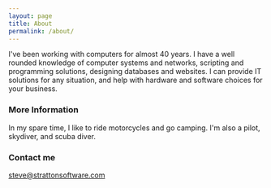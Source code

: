 ```yaml
---
layout: page
title: About
permalink: /about/
---
```


I've been working with computers for almost 40 years. I have a well rounded knowledge of computer systems and networks, scripting and programming solutions, designing databases and websites. I can provide IT solutions for any situation, and help with hardware and software choices for your business.

### More Information

In my spare time, I like to ride motorcycles and go camping. I'm also a pilot, skydiver, and scuba diver.

### Contact me

[steve@strattonsoftware.com](mailto:steve@strattonsoftware.com)
